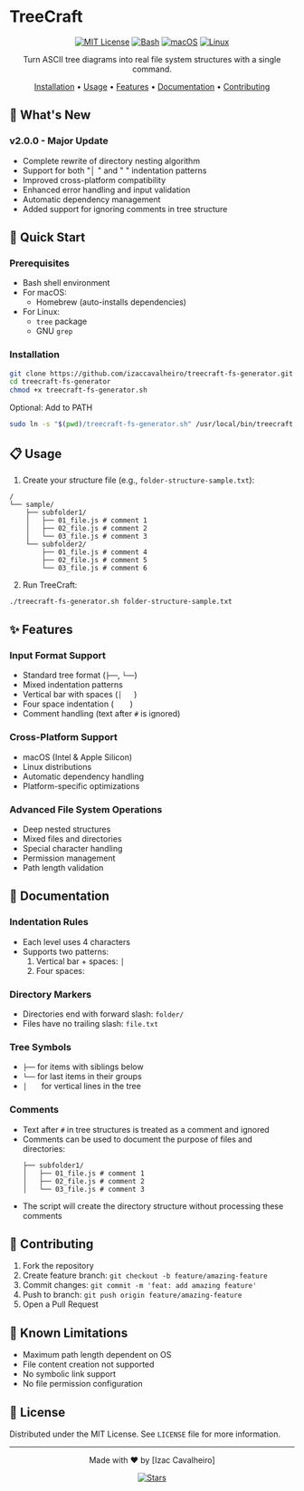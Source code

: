 # TreeCraft

<div align="center">

[![MIT License](https://img.shields.io/badge/License-MIT-green.svg)](https://choosealicense.com/licenses/mit/)
[![Bash](https://img.shields.io/badge/Language-Bash-blue.svg)](https://www.gnu.org/software/bash/)
[![macOS](https://img.shields.io/badge/Platform-macOS-lightgrey.svg)](https://www.apple.com/macos)
[![Linux](https://img.shields.io/badge/Platform-Linux-orange.svg)](https://www.linux.org/)

Turn ASCII tree diagrams into real file system structures with a single command.

[Installation](#installation) •
[Usage](#usage) •
[Features](#features) •
[Documentation](#documentation) •
[Contributing](#contributing)

</div>

## 🎯 What's New

### v2.0.0 - Major Update
- Complete rewrite of directory nesting algorithm
- Support for both "│   " and "    " indentation patterns
- Improved cross-platform compatibility
- Enhanced error handling and input validation
- Automatic dependency management
- Added support for ignoring comments in tree structure

## 🚀 Quick Start

### Prerequisites
- Bash shell environment
- For macOS:
  - Homebrew (auto-installs dependencies)
- For Linux:
  - `tree` package
  - GNU `grep`

### Installation
```bash
git clone https://github.com/izaccavalheiro/treecraft-fs-generator.git
cd treecraft-fs-generator
chmod +x treecraft-fs-generator.sh
```

Optional: Add to PATH
```bash
sudo ln -s "$(pwd)/treecraft-fs-generator.sh" /usr/local/bin/treecraft
```

## 📋 Usage

1. Create your structure file (e.g., `folder-structure-sample.txt`):
```
/
└── sample/
    ├── subfolder1/
    │   ├── 01_file.js # comment 1
    │   ├── 02_file.js # comment 2
    │   └── 03_file.js # comment 3
    └── subfolder2/
        ├── 01_file.js # comment 4
        ├── 02_file.js # comment 5
        └── 03_file.js # comment 6
```

2. Run TreeCraft:
```bash
./treecraft-fs-generator.sh folder-structure-sample.txt
```

## ✨ Features

### Input Format Support
- Standard tree format (`├──`, `└──`)
- Mixed indentation patterns
- Vertical bar with spaces (`│   `)
- Four space indentation (`    `)
- Comment handling (text after `#` is ignored)

### Cross-Platform Support
- macOS (Intel & Apple Silicon)
- Linux distributions
- Automatic dependency handling
- Platform-specific optimizations

### Advanced File System Operations
- Deep nested structures
- Mixed files and directories
- Special character handling
- Permission management
- Path length validation

## 📖 Documentation

### Indentation Rules
- Each level uses 4 characters
- Supports two patterns:
  1. Vertical bar + spaces: `│   `
  2. Four spaces: `    `

### Directory Markers
- Directories end with forward slash: `folder/`
- Files have no trailing slash: `file.txt`

### Tree Symbols
- `├──` for items with siblings below
- `└──` for last items in their groups
- `│   ` for vertical lines in the tree

### Comments
- Text after `#` in tree structures is treated as a comment and ignored
- Comments can be used to document the purpose of files and directories:
  ```
  ├── subfolder1/
  │   ├── 01_file.js # comment 1
  │   ├── 02_file.js # comment 2
  │   └── 03_file.js # comment 3
  ```
- The script will create the directory structure without processing these comments

## 🤝 Contributing

1. Fork the repository
2. Create feature branch: `git checkout -b feature/amazing-feature`
3. Commit changes: `git commit -m 'feat: add amazing feature'`
4. Push to branch: `git push origin feature/amazing-feature`
5. Open a Pull Request

## 🐛 Known Limitations

- Maximum path length dependent on OS
- File content creation not supported
- No symbolic link support
- No file permission configuration

## 📜 License

Distributed under the MIT License. See `LICENSE` file for more information.

---

<div align="center">
Made with ❤️ by [Izac Cavalheiro]

[![Stars](https://img.shields.io/github/stars/izaccavalheiro/treecraft-fs-generator?style=social)](https://github.com/izaccavalheiro/treecraft-fs-generator/stargazers)
</div>
